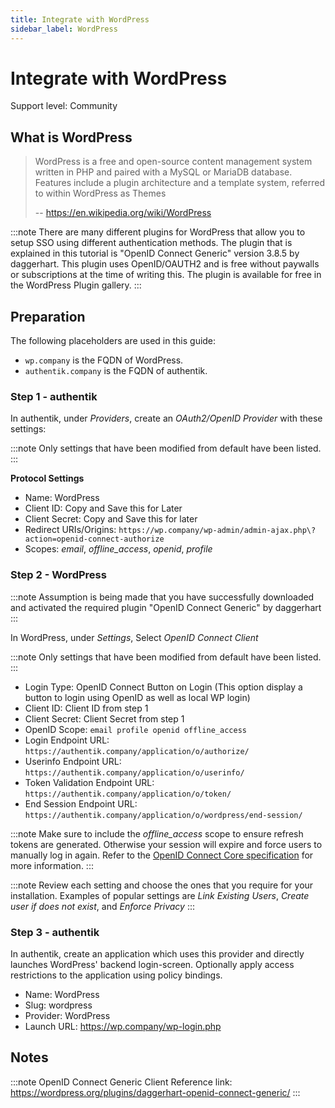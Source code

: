 ```yaml
---
title: Integrate with WordPress
sidebar_label: WordPress
---
```


# Integrate with WordPress

<span class="badge badge--secondary">Support level: Community</span>

## What is WordPress

> WordPress is a free and open-source content management system written in PHP and paired with a MySQL or MariaDB database. Features include a plugin architecture and a template system, referred to within WordPress as Themes
>
> -- https://en.wikipedia.org/wiki/WordPress

:::note
There are many different plugins for WordPress that allow you to setup SSO using different authentication methods. The plugin that is explained in this tutorial is "OpenID Connect Generic" version 3.8.5 by daggerhart. This plugin uses OpenID/OAUTH2 and is free without paywalls or subscriptions at the time of writing this. The plugin is available for free in the WordPress Plugin gallery.
:::

## Preparation

The following placeholders are used in this guide:

- `wp.company` is the FQDN of WordPress.
- `authentik.company` is the FQDN of authentik.

### Step 1 - authentik

In authentik, under _Providers_, create an _OAuth2/OpenID Provider_ with these settings:

:::note
Only settings that have been modified from default have been listed.
:::

**Protocol Settings**

- Name: WordPress
- Client ID: Copy and Save this for Later
- Client Secret: Copy and Save this for later
- Redirect URIs/Origins: `https://wp.company/wp-admin/admin-ajax.php\?action=openid-connect-authorize`
- Scopes: _email_, _offline_access_, _openid_, _profile_

### Step 2 - WordPress

:::note
Assumption is being made that you have successfully downloaded and activated the required plugin "OpenID Connect Generic" by daggerhart
:::

In WordPress, under _Settings_, Select _OpenID Connect Client_

:::note
Only settings that have been modified from default have been listed.
:::

- Login Type: OpenID Connect Button on Login (This option display a button to login using OpenID as well as local WP login)
- Client ID: Client ID from step 1
- Client Secret: Client Secret from step 1
- OpenID Scope: `email profile openid offline_access`
- Login Endpoint URL: `https://authentik.company/application/o/authorize/`
- Userinfo Endpoint URL: `https://authentik.company/application/o/userinfo/`
- Token Validation Endpoint URL: `https://authentik.company/application/o/token/`
- End Session Endpoint URL: `https://authentik.company/application/o/wordpress/end-session/`

:::note
Make sure to include the _offline_access_ scope to ensure refresh tokens are generated. Otherwise your session will expire and force users to manually log in again. Refer to the [OpenID Connect Core specification](https://openid.net/specs/openid-connect-core-1_0.html#OfflineAccess) for more information.
:::

:::note
Review each setting and choose the ones that you require for your installation. Examples of popular settings are _Link Existing Users_, _Create user if does not exist_, and _Enforce Privacy_
:::

### Step 3 - authentik

In authentik, create an application which uses this provider and directly launches WordPress' backend login-screen. Optionally apply access restrictions to the application using policy bindings.

- Name: WordPress
- Slug: wordpress
- Provider: WordPress
- Launch URL: https://wp.company/wp-login.php

## Notes

:::note
OpenID Connect Generic Client Reference link: https://wordpress.org/plugins/daggerhart-openid-connect-generic/
:::
